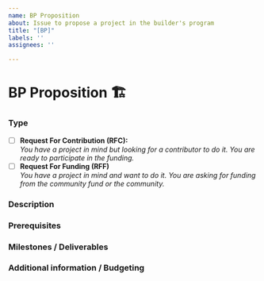 ```yaml
---
name: BP Proposition
about: Issue to propose a project in the builder's program
title: "[BP]"
labels: ''
assignees: ''

---
```


# BP Proposition 🏗

### Type
<!--- Check the corresponding type [x] --->
- [ ] **Request For Contribution (RFC):**  
*You have a project in mind but looking for a contributor to do it. You are ready to participate in the funding.*
- [ ] **Request For Funding (RFF)**  
*You have a project in mind and want to do it. You are asking for funding from the community fund or the community.*

### Description
<!--- Describe the project in details, and why you believe is needed for the X-Cash project.--->

### Prerequisites
<!--- Explain the necessary skills needed to successfully complete this task. If you plan to undertake the project that you are proposing--->

### Milestones / Deliverables
<!--- Explain the different steps of the project and the expected timeline. As much as possible, please describe intermediary steps and the list of deliverables. It will help us decide together what we expect as a finished product.--->

### Additional information / Budgeting
<!--- Talk about the expected difficulties that you might encouter, as well as a budgeting and a detailed description of the different expenses to support your application. 

You can either use XCASH or USD, but the USD/XCASH rate will be taken at the beginning of the project. --->
